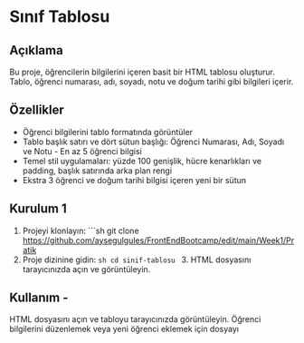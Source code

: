 # Sınıf Tablosu
## Açıklama 
Bu proje, öğrencilerin bilgilerini içeren basit bir HTML tablosu oluşturur. Tablo, öğrenci numarası, adı, soyadı, notu ve doğum tarihi gibi bilgileri içerir. 

## Özellikler 
- Öğrenci bilgilerini tablo formatında görüntüler
- Tablo başlık satırı ve dört sütun başlığı: Öğrenci Numarası, Adı, Soyadı ve Notu - En az 5 öğrenci bilgisi
- Temel stil uygulamaları: yüzde 100 genişlik, hücre kenarlıkları ve padding, başlık satırında arka plan rengi
- Ekstra 3 öğrenci ve doğum tarihi bilgisi içeren yeni bir sütun

## Kurulum 1
1. Projeyi klonlayın: ```sh git clone  https://github.com/aysegulgules/FrontEndBootcamp/edit/main/Week1/Pratik
2. Proje dizinine gidin: ```sh cd sinif-tablosu ``` 3. HTML dosyasını tarayıcınızda açın ve görüntüleyin.

## Kullanım - 
HTML dosyasını açın ve tabloyu tarayıcınızda görüntüleyin. Öğrenci bilgilerini düzenlemek veya yeni öğrenci eklemek için dosyayı
